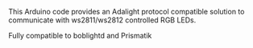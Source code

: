 This Arduino code provides an Adalight protocol compatible solution to communicate with ws2811/ws2812 controlled RGB LEDs.

Fully compatible to boblightd and Prismatik